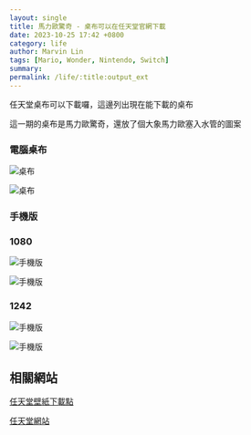 ```yaml
---
layout: single
title: 馬力歐驚奇 - 桌布可以在任天堂官網下載
date: 2023-10-25 17:42 +0800
category: life
author: Marvin Lin
tags: [Mario, Wonder, Nintendo, Switch]
summary: 
permalink: /life/:title:output_ext
---
```


任天堂桌布可以下載囉，這邊列出現在能下載的桌布

這一期的桌布是馬力歐驚奇，還放了個大象馬力歐塞入水管的圖案

### 電腦桌布

![桌布](/assets/life/mario-wall-paper/wallpaper_desktop_A.jpg)

![桌布](/assets/life/mario-wall-paper/wallpaper_desktop_B.jpg)

### 手機版

### 1080 

![手機版](/assets/life/mario-wall-paper/wallpaper_1080_A.jpg)

![手機版](/assets/life/mario-wall-paper/wallpaper_1080_B.jpg)

### 1242

![手機版](/assets/life/mario-wall-paper/wallpaper_1242_A.jpg)

![手機版](/assets/life/mario-wall-paper/wallpaper_1242_B.jpg)

## 相關網站

[任天堂壁紙下載點](https://www.nintendo.com/jp/download/mario_wonder/index.html)

[任天堂網站](https://www.nintendo.com/)